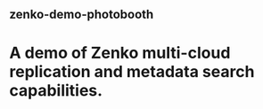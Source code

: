 ## zenko-demo-photobooth
# A demo of Zenko multi-cloud replication and metadata search capabilities.
